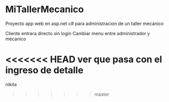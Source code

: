 # MiTallerMecanico
Proyecto app web en asp.net c# para administracion de un taller mecanico

Cliente entrara directo sin login
Cambiar menu entre administrador y mecanico

<<<<<<< HEAD
ver que pasa con el ingreso de detalle
=======
nikita
>>>>>>> master

